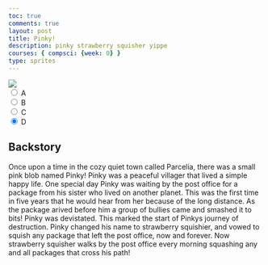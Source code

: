 ```yaml
---
toc: true
comments: true
layout: post
title: Pinky!
description: pinky strawberry squisher yippe
courses: { compsci: {week: 0} }
type: sprites
---
```


<body>
    <div>
        <canvas id="spriteContainer"> <!-- Within the base div is a canvas. An HTML canvas is used only for graphics. It allows the user to access some basic functions related to the image created on the canvas (including animation) -->
            <img id="pinky" src="{{site.baseurl}}/images/pinky.png"> 
        </canvas>
        <div id="controls"> <!--basic radio buttons which can be used to check whether each individual animation works -->
            <input type="radio" name="animation" id="A" checked>
            <label for="A">A</label><br>
            <input type="radio" name="animation" id="B" checked>
            <label for="B">B</label><br>
            <input type="radio" name="animation" id="C" checked>
            <label for="C">C</label><br>
            <input type="radio" name="animation" id="D" checked>
            <label for="D">D</label><br>
        </div>
    </div>
</body>

<script>
    // start on page load
    window.addEventListener('load', function () {
        const canvas = document.getElementById('spriteContainer');
        const ctx = canvas.getContext('2d');
        const SPRITE_WIDTH = 70;  // matches sprite pixel width
        const SPRITE_HEIGHT = 70; // matches sprite pixel height
        const SCALE_FACTOR = 2;  // control size of sprite on canvas
        const DESIRED_FRAME_RATE = 15; // 3 frames per second
        const FRAME_INTERVAL = 1000 / DESIRED_FRAME_RATE;
        const animationData = {
            A: {
                frameLimit: 3,
                width: 71,
                height: 72
            },
            B: {
                frameLimit: 8,
                width: 79.5,
                height: 72
            },
            C: {
                frameLimit: 5,
                width: 76,
                height: 73
            },
            D: {
                frameLimit: 3,
                width: 76,
                height: 72
            }
        }
                                                                                                  
        canvas.width = 1000;
        canvas.height = SPRITE_HEIGHT * SCALE_FACTOR;

        class Pinky {
            constructor() {
                this.image = document.getElementById("pinky");
                this.spriteWidth = SPRITE_WIDTH;
                this.spriteHeight = SPRITE_HEIGHT;
                this.width = this.spriteWidth;
                this.height = this.spriteHeight;
                this.x = 0;
                this.y = 0;
                this.scale = SCALE_FACTOR;
                this.minFrame = 0;
                this.frameY = 0;
                this.frameX = 0;
                this.maxFrame = 0;
                
                // Increase this value to make the sprite move faster to the left
                this.speed = -10;  // Adjust this value for the desired speed
            }

            setFrameLimit(limit) {
                this.maxFrame = limit;
            }

            setPosition(x, y) {
                this.x = x;
                this.y = y;
            }

            setSize(width, height) {
                this.spriteWidth = width;
                this.spriteHeight = height;
            }

            draw(context) {
                context.drawImage(
                    this.image,
                    this.frameX * this.spriteWidth,
                    this.frameY * this.spriteHeight,
                    this.spriteWidth,
                    this.spriteHeight,
                    this.x,
                    this.y,
                    this.width * this.scale,
                    this.height * this.scale
                );
            }

            update() {
                if (this.frameX < this.maxFrame) {
                    this.frameX++;
                } else {
                    this.frameX = 0;
                }

                this.x += this.speed;

                if (this.x + this.spriteWidth * this.scale < 0) {
                    this.x = canvas.width;
                }
            }
        }

        const pinky = new Pinky();

        const controls = document.getElementById('controls');
        controls.addEventListener('click', function (event) {
            if (event.target.tagName === 'INPUT') {
                const selectedAnimation = event.target.id;
                const animationInfo = animationData[selectedAnimation];
                if (animationInfo) {
                    pinky.setFrameLimit(animationInfo.frameLimit);
                    pinky.setSize(animationInfo.width, animationInfo.height);
                }
                switch (selectedAnimation) {
                    case 'A':
                        pinky.frameY = 0;
                        break;
                    case 'B':
                        pinky.frameY = 1;
                        break;
                    case 'C':
                        pinky.frameY = 2;
                        break;
                    case 'D':
                        pinky.frameY = 3;
                        break;
                }
            }
        });

        let lastTimestamp = 0;

        function animate(timestamp) {
            const deltaTime = timestamp - lastTimestamp;
            if (deltaTime >= FRAME_INTERVAL) {
                ctx.clearRect(0, 0, canvas.width, canvas.height);
                pinky.draw(ctx);
                pinky.update();
                lastTimestamp = timestamp;
            }
            requestAnimationFrame(animate);
        }

        animate();
    });
</script>


## Backstory

Once upon a time in the cozy quiet town called Parcelia, there was a small pink blob named Pinky!  Pinky was a peaceful villager that lived a simple happy life.  One special day Pinky was waiting by the post office for a package from his sister who lived on another planet.  This was the first time in five years that he would hear from her because of the long distance.  As the package arived before him a group of bullies came and smashed it to bits!  Pinky was devistated.  This marked the start of Pinkys journey of destruction.  Pinky changed his name to strawberry squishier, and vowed to squish any package that left the post office, now and forever. Now strawberry squisher walks by the post office every morning squashing any and all packages that cross his path!